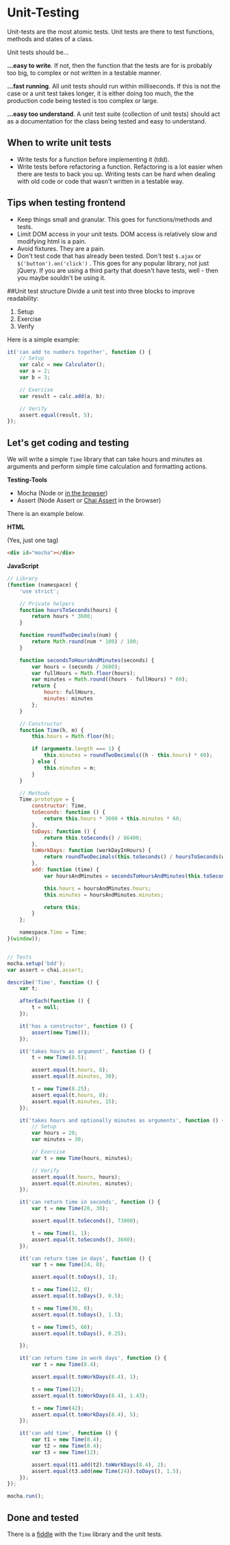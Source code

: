 # Unit-Testing
Unit-tests are the most atomic tests. Unit tests are there to test functions, methods and states of a class.

Unit tests should be...

**...easy to write**. If not, then the function that the tests are for is probably too big, to complex or not written in a testable manner.

**...fast running**. All unit tests should run within milliseconds. If this is not the case or a unit test takes longer, it is either doing too much, the
the production code being tested is too complex or large.

**...easy too understand**. A unit test suite (collection of unit tests) should act as a documentation for the class being tested and easy to understand.

## When to write unit tests
- Write tests for a function before implementing it (tdd).
- Write tests before refactoring a function. Refactoring is a lot easier when there are tests to back you up. Writing tests can be hard when dealing with old code or code that wasn't written in a testable way.

## Tips when testing frontend
- Keep things small and granular. This goes for functions/methods and tests.
- Limit DOM access in your unit tests. DOM access is relatively slow and modifying html is a pain.
- Avoid fixtures. They are a pain.
- Don't test code that has already been tested. Don't test `$.ajax` or `$('button').on('click')` . This goes for any popular library, not just jQuery. If you are using a third party that doesn't have tests, well - then you maybe souldn't be using it.

##Unit test structure
Divide a unit test into three blocks to improve readability:
1. Setup
2. Exercise
3. Verify

Here is a simple example:
```javascript
it('can add to numbers together', function () {
	// Setup
	var calc = new Calculator();
	var a = 2;
	var b = 3;

	// Exercise
	var result = calc.add(a, b);

	// Verify
	assert.equal(result, 5);
});
```


##  Let's get coding and testing
We will write a simple `Time` library that can take hours and minutes as arguments and perform simple time calculation and formatting actions.

**Testing-Tools**
- Mocha (Node or [in the browser](http://visionmedia.github.io/mocha/#browser-support))
- Assert (Node Assert or [Chai Assert](http://chaijs.com/guide/styles/#assert) in the browser)

There is an example below.

**HTML**

(Yes, just one tag)

```html
<div id="mocha"></div>
```

**JavaScript**

```javascript
// Library
(function (namespace) {
    'use strict';

    // Private helpers
    function hoursToSeconds(hours) {
        return hours * 3600;
    }

    function roundTwoDecimals(num) {
        return Math.round(num * 100) / 100;
    }

    function secondsToHoursAndMinutes(seconds) {
        var hours = (seconds / 3600);
        var fullHours = Math.floor(hours);
        var minutes = Math.round((hours - fullHours) * 60);
        return {
            hours: fullHours,
            minutes: minutes
        };
    }

    // Constructor
    function Time(h, m) {
        this.hours = Math.floor(h);

        if (arguments.length === 1) {
            this.minutes = roundTwoDecimals((h - this.hours) * 60);
        } else {
            this.minutes = m;
        }
    }

    // Methods
    Time.prototype = {
        constructor: Time,
        toSeconds: function () {
            return this.hours * 3600 + this.minutes * 60;
        },
        toDays: function () {
            return this.toSeconds() / 86400;
        },
        toWorkDays: function (workDayInHours) {
            return roundTwoDecimals(this.toSeconds() / hoursToSeconds(workDayInHours));
        },
        add: function (time) {
            var hoursAndMinutes = secondsToHoursAndMinutes(this.toSeconds() + time.toSeconds());

            this.hours = hoursAndMinutes.hours;
            this.minutes = hoursAndMinutes.minutes;

            return this;
        }
    };

    namespace.Time = Time;
}(window));


// Tests
mocha.setup('bdd');
var assert = chai.assert;

describe('Time', function () {
    var t;

    afterEach(function () {
        t = null;
    });

    it('has a constructor', function () {
        assert(new Time());
    });

    it('takes hours as argument', function () {
        t = new Time(8.5);

        assert.equal(t.hours, 8);
        assert.equal(t.minutes, 30);

        t = new Time(8.25);
        assert.equal(t.hours, 8);
        assert.equal(t.minutes, 15);
    });

    it('takes hours and optionally minutes as arguments', function () {
        // Setup
        var hours = 20;
        var minutes = 30;

        // Exercise
        var t = new Time(hours, minutes);

        // Verify
        assert.equal(t.hours, hours);
        assert.equal(t.minutes, minutes);
    });

    it('can return time in seconds', function () {
        var t = new Time(20, 30);

        assert.equal(t.toSeconds(), 73800);

        t = new Time(1, 1);
        assert.equal(t.toSeconds(), 3660);
    });

    it('can return time in days', function () {
        var t = new Time(24, 0);

        assert.equal(t.toDays(), 1);

        t = new Time(12, 0);
        assert.equal(t.toDays(), 0.5);

        t = new Time(36, 0);
        assert.equal(t.toDays(), 1.5);

        t = new Time(5, 60);
        assert.equal(t.toDays(), 0.25);

    });

    it('can return time in work days', function () {
        var t = new Time(8.4);

        assert.equal(t.toWorkDays(8.4), 1);

        t = new Time(12);
        assert.equal(t.toWorkDays(8.4), 1.43);

        t = new Time(42);
        assert.equal(t.toWorkDays(8.4), 5);
    });

    it('can add time', function () {
        var t1 = new Time(8.4);
        var t2 = new Time(8.4);
        var t3 = new Time(12);

        assert.equal(t1.add(t2).toWorkDays(8.4), 2);
        assert.equal(t3.add(new Time(24)).toDays(), 1.5);
    });
});

mocha.run();
```

## Done and tested
There is a [fiddle](http://jsfiddle.net/tangibleJ/t1qmgp1m/6/) with the `Time` library and the unit tests.






